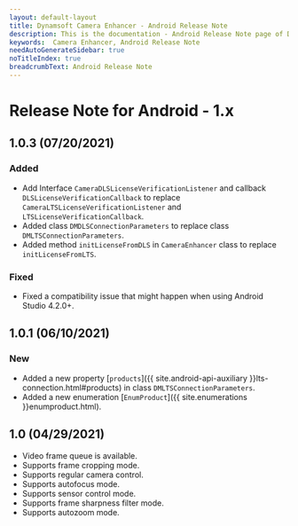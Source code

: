 ```yaml
---
layout: default-layout
title: Dynamsoft Camera Enhancer - Android Release Note
description: This is the documentation - Android Release Note page of Dynamsoft Camera Enhancer.
keywords:  Camera Enhancer, Android Release Note
needAutoGenerateSidebar: true
noTitleIndex: true
breadcrumbText: Android Release Note
---
```


# Release Note for Android - 1.x

## 1.0.3 (07/20/2021)

### Added

- Add Interface `CameraDLSLicenseVerificationListener` and callback `DLSLicenseVerificationCallback` to replace `CameraLTSLicenseVerificationListener` and `LTSLicenseVerificationCallback`.
- Added class `DMDLSConnectionParameters` to replace class `DMLTSConnectionParameters`.
- Added method `initLicenseFromDLS` in `CameraEnhancer` class to replace `initLicenseFromLTS`.

### Fixed

- Fixed a compatibility issue that might happen when using Android Studio 4.2.0+.

## 1.0.1 (06/10/2021)

### New

- Added a new property [`products`]({{ site.android-api-auxiliary }}lts-connection.html#products) in class `DMLTSConnectionParameters`.
- Added a new enumeration [`EnumProduct`]({{ site.enumerations }}enumproduct.html).

## 1.0 (04/29/2021)

- Video frame queue is available.
- Supports frame cropping mode.
- Supports regular camera control.
- Supports autofocus mode.
- Supports sensor control mode.
- Supports frame sharpness filter mode.
- Supports autozoom mode.
